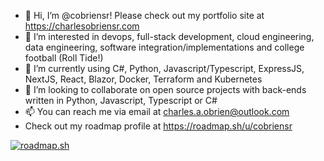 - 👋 Hi, I’m @cobriensr! Please check out my portfolio site at https://charlesobriensr.com
- 👀 I’m interested in devops, full-stack development, cloud engineering, data engineering, software integration/implementations and college football (Roll Tide!)
- 🌱 I’m currently using C#, Python, Javascript/Typescript, ExpressJS, NextJS, React, Blazor, Docker, Terraform and Kubernetes
- 💞️ I’m looking to collaborate on open source projects with back-ends written in Python, Javascript, Typescript or C#
- 📫 You can reach me via email at charles.a.obrien@outlook.com
- Check out my roadmap profile at https://roadmap.sh/u/cobriensr

[![roadmap.sh](https://roadmap.sh/card/wide/65e6b302d064ed50857518fb?variant=dark&roadmaps=python%2Cfull-stack%2Ckubernetes%2Cterraform)](https://roadmap.sh)
<!---
cobriensr/cobriensr is a ✨ special ✨ repository because its `README.md` (this file) appears on your GitHub profile.
You can click the Preview link to take a look at your changes.
--->
